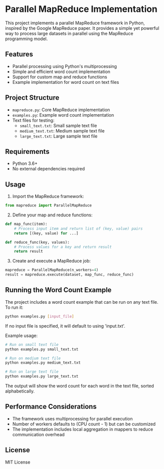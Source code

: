# Parallel MapReduce Implementation

This project implements a parallel MapReduce framework in Python, inspired by the Google MapReduce paper. It provides a simple yet powerful way to process large datasets in parallel using the MapReduce programming model.

## Features

- Parallel processing using Python's multiprocessing
- Simple and efficient word count implementation
- Support for custom map and reduce functions
- Example implementation for word count on text files

## Project Structure

- `mapreduce.py`: Core MapReduce implementation
- `examples.py`: Example word count implementation
- Text files for testing:
  - `small_text.txt`: Small sample text file
  - `medium_text.txt`: Medium sample text file
  - `large_text.txt`: Large sample text file

## Requirements

- Python 3.6+
- No external dependencies required

## Usage

1. Import the MapReduce framework:

```python
from mapreduce import ParallelMapReduce
```

2. Define your map and reduce functions:

```python
def map_func(item):
    # Process input item and return list of (key, value) pairs
    return [(key, value) for ...]

def reduce_func(key, values):
    # Process values for a key and return result
    return result
```

3. Create and execute a MapReduce job:

```python
mapreduce = ParallelMapReduce(n_workers=4)
result = mapreduce.execute(dataset, map_func, reduce_func)
```

## Running the Word Count Example

The project includes a word count example that can be run on any text file. To run it:

```bash
python examples.py [input_file]
```

If no input file is specified, it will default to using 'input.txt'.

Example usage:

```bash
# Run on small text file
python examples.py small_text.txt

# Run on medium text file
python examples.py medium_text.txt

# Run on large text file
python examples.py large_text.txt
```

The output will show the word count for each word in the text file, sorted alphabetically.

## Performance Considerations

- The framework uses multiprocessing for parallel execution
- Number of workers defaults to (CPU count - 1) but can be customized
- The implementation includes local aggregation in mappers to reduce communication overhead

## License

MIT License
